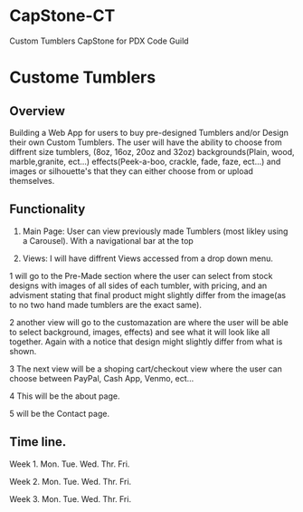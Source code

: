 # CapStone-CT
Custom Tumblers CapStone for PDX Code Guild

# Custome Tumblers

## Overview
Building a Web App for users to buy pre-designed Tumblers and/or Design their own Custom Tumblers. The user will have the ability to choose from diffrent size tumblers, (8oz, 16oz, 20oz and 32oz) backgrounds(Plain, wood, marble,granite, ect...) effects(Peek-a-boo, crackle, fade, faze, ect...) and images or silhouette's that they can either choose from or upload themselves.

## Functionality
1. Main Page: User can view previously made Tumblers (most likley using a Carousel). With a navigational bar at the top

2. Views: I will have diffrent Views accessed from a drop down menu.

 1 will go to the Pre-Made section where the user can select from stock designs with images of all sides of each tumbler, with pricing, and an advisment stating that final product might slightly differ from the image(as to no two hand made tumblers are the exact same). 

 2 another view will go to the customazation are where the user will be able to select background, images, effects) and see what it will look like all together. Again with a notice that design might slightly differ from what is shown.
 
 3 The next view will be a shoping cart/checkout view where the user can choose between PayPal, Cash App, Venmo, ect... 

 4 This will be the about page. 

 5 will be the Contact page.

 ## Time line.
 Week 1.
    Mon.
    Tue.
    Wed.
    Thr.
    Fri.
    
 Week 2.
    Mon.
    Tue.
    Wed.
    Thr.
    Fri.

 Week 3.
    Mon.
    Tue.
    Wed.
    Thr.
    Fri.
